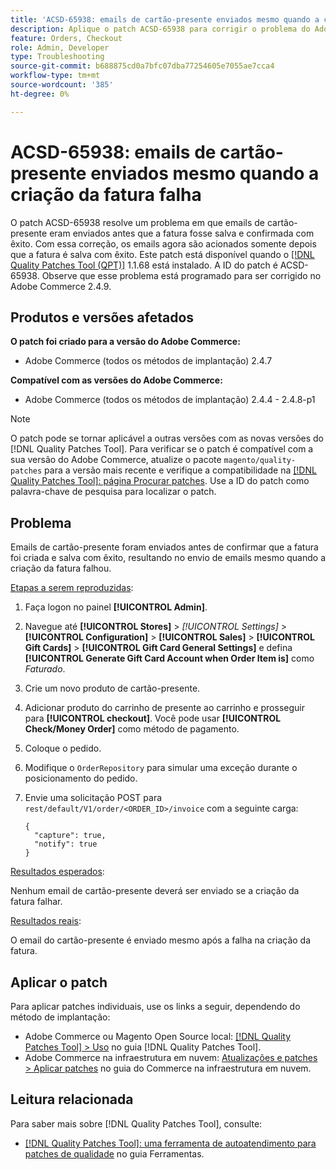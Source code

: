 ```yaml
---
title: 'ACSD-65938: emails de cartão-presente enviados mesmo quando a criação da fatura falha'
description: Aplique o patch ACSD-65938 para corrigir o problema do Adobe Commerce em que emails de cartão-presente eram enviados antes que a fatura fosse salva e confirmada com êxito, garantindo que os emails fossem acionados depois que a fatura fosse salva corretamente.
feature: Orders, Checkout
role: Admin, Developer
type: Troubleshooting
source-git-commit: b688875cd0a7bfc07dba77254605e7055ae7cca4
workflow-type: tm+mt
source-wordcount: '385'
ht-degree: 0%

---
```



# ACSD-65938: emails de cartão-presente enviados mesmo quando a criação da fatura falha

O patch ACSD-65938 resolve um problema em que emails de cartão-presente eram enviados antes que a fatura fosse salva e confirmada com êxito. Com essa correção, os emails agora são acionados somente depois que a fatura é salva com êxito. Este patch está disponível quando o [[!DNL Quality Patches Tool (QPT)]](/help/tools/quality-patches-tool/quality-patches-tool-to-self-serve-quality-patches.md) 1.1.68 está instalado. A ID do patch é ACSD-65938. Observe que esse problema está programado para ser corrigido no Adobe Commerce 2.4.9.

## Produtos e versões afetados

**O patch foi criado para a versão do Adobe Commerce:**

* Adobe Commerce (todos os métodos de implantação) 2.4.7

**Compatível com as versões do Adobe Commerce:**

* Adobe Commerce (todos os métodos de implantação) 2.4.4 - 2.4.8-p1

>[!NOTE]
>
>O patch pode se tornar aplicável a outras versões com as novas versões do [!DNL Quality Patches Tool]. Para verificar se o patch é compatível com a sua versão do Adobe Commerce, atualize o pacote `magento/quality-patches` para a versão mais recente e verifique a compatibilidade na [[!DNL Quality Patches Tool]: página Procurar patches](https://experienceleague.adobe.com/tools/commerce-quality-patches/index.html?lang=pt-BR). Use a ID do patch como palavra-chave de pesquisa para localizar o patch.

## Problema

Emails de cartão-presente foram enviados antes de confirmar que a fatura foi criada e salva com êxito, resultando no envio de emails mesmo quando a criação da fatura falhou.

<u>Etapas a serem reproduzidas</u>:

1. Faça logon no painel **[!UICONTROL Admin]**.
2. Navegue até **[!UICONTROL Stores]** > *[!UICONTROL Settings]* > **[!UICONTROL Configuration]** > **[!UICONTROL Sales]** > **[!UICONTROL Gift Cards]** > **[!UICONTROL Gift Card General Settings]** e defina **[!UICONTROL Generate Gift Card Account when Order Item is]** como *Faturado*.
3. Crie um novo produto de cartão-presente.
4. Adicionar produto do carrinho de presente ao carrinho e prosseguir para **[!UICONTROL checkout]**. Você pode usar **[!UICONTROL Check/Money Order]** como método de pagamento.
5. Coloque o pedido.
6. Modifique o `OrderRepository` para simular uma exceção durante o posicionamento do pedido.
7. Envie uma solicitação POST para `rest/default/V1/order/<ORDER_ID>/invoice` com a seguinte carga:

   ```
   {
     "capture": true,
     "notify": true
   }
   ```


<u>Resultados esperados</u>:

Nenhum email de cartão-presente deverá ser enviado se a criação da fatura falhar.

<u>Resultados reais</u>:

O email do cartão-presente é enviado mesmo após a falha na criação da fatura.

## Aplicar o patch

Para aplicar patches individuais, use os links a seguir, dependendo do método de implantação:

* Adobe Commerce ou Magento Open Source local: [[!DNL Quality Patches Tool] > Uso](/help/tools/quality-patches-tool/usage.md) no guia [!DNL Quality Patches Tool].
* Adobe Commerce na infraestrutura em nuvem: [Atualizações e patches > Aplicar patches](https://experienceleague.adobe.com/docs/commerce-cloud-service/user-guide/develop/upgrade/apply-patches.html?lang=pt-BR) no guia do Commerce na infraestrutura em nuvem.

## Leitura relacionada

Para saber mais sobre [!DNL Quality Patches Tool], consulte:

* [[!DNL Quality Patches Tool]: uma ferramenta de autoatendimento para patches de qualidade](/help/tools/quality-patches-tool/quality-patches-tool-to-self-serve-quality-patches.md) no guia Ferramentas.
